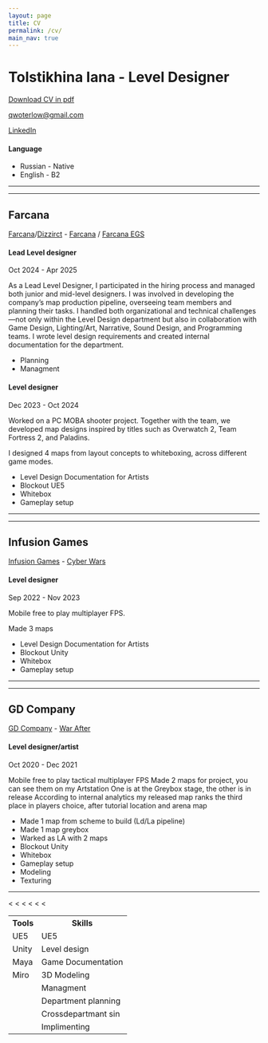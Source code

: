 ```yaml
---
layout: page
title: CV
permalink: /cv/
main_nav: true
---
```



<h1 id="headings">Tolstikhina Iana - Level Designer</h1>

[Download CV in pdf](https://www.linkedin.com/in/ayrgedmar/)

qwoterlow@gmail.com


[LinkedIn](https://www.linkedin.com/in/ayrgedmar/)

<h4>Language</h4>

<ul> 
<li>Russian - Native</li>
<li>English - B2</li>
</ul> 

<hr>
<hr>

<h2>Farcana</h2>

[Farcana](https://www.linkedin.com/company/dizzaract/posts/?feedView=all)/[Dizzirct](https://www.dizzaract.com/) - [Farcana](https://www.farcana.com/) /
[Farcana EGS](https://store.epicgames.com/en-US/p/farcana-a75731)


<h4>Lead Level designer</h4>
Oct 2024 - Apr 2025

As a Lead Level Designer, I participated in the hiring process and managed both junior and mid-level designers. I was involved in developing the company’s map production pipeline, overseeing team members and planning their tasks. I handled both organizational and technical challenges—not only within the Level Design department but also in collaboration with Game Design, Lighting/Art, Narrative, Sound Design, and Programming teams. I wrote level design requirements and created internal documentation for the department.

<ul> 
<li>Planning</li>
<li>Managment</li>
</ul>

<h4>Level designer</h4>
Dec 2023 - Oct 2024

Worked on a PC MOBA shooter project.
Together with the team, we developed map designs inspired by titles such as Overwatch 2, Team Fortress 2, and Paladins.

I designed 4 maps from layout concepts to whiteboxing, across different game modes.

<ul> 
<li>Level Design Documentation for Artists</li>
<li>Blockout UE5</li>
<li>Whitebox</li>
<li>Gameplay setup</li>
</ul>


<hr>
<hr>

<h2>Infusion Games</h2>

[Infusion Games](https://infusion.games/) - [Cyber Wars](https://infusion.games/#cyber)
<h4>Level designer </h4>
Sep 2022 - Nov 2023

Mobile free to play multiplayer FPS.

Made 3 maps

<ul> 
<li>Level Design Documentation for Artists</li>
<li>Blockout Unity</li>
<li>Whitebox</li>
<li>Gameplay setup</li>
</ul>

<hr>
<hr>
<h2>GD Company</h2>

[GD Company](https://www.linkedin.com/company/gdcompany/) - [War After](https://play.google.com/store/apps/details?id=com.gdcompany.modernshooter.warfareops)

<h4>Level designer/artist</h4>
Oct 2020 - Dec 2021

Mobile free to play tactical multiplayer FPS
Made 2 maps for project, you can see them on my Artstation
One is at the Greybox stage, the other is in release
According to internal analytics my released map ranks the third place in players choice, after tutorial location and arena map

<ul> 
<li>Made 1 map from scheme to build (Ld/La pipeline)</li>
<li>Made 1 map greybox</li>
<li>Warked as LA with 2 maps</li>
<li>Blockout Unity</li>
<li>Whitebox</li>
<li>Gameplay setup</li>
<li>Modeling</li>
<li>Texturing</li>
</ul>

<hr>

<table cellspacing="3" cellpadding="0">

 <tr>
    <th>Tools</th><th>Skills</th>
  </tr>
  <tr>
    <td>UE5</td><td>UE5</td>
  </tr>
  <tr class="even">
    <td>Unity</td><td>Level design</td>
  </tr>
  <tr>
    <<td>Maya</td><td>Game Documentation</td>
  </tr>
   <tr>
    <<td>Miro</td><td>3D Modeling</td>
  </tr>
   <tr>
    <<td></td><td>Managment</td>
  </tr>
   <tr>
    <<td></td><td>Department planning</td>
  </tr>
   <tr>
    <<td></td><td>Crossdepartmant sin</td>
  </tr>
   <tr>
    <<td></td><td>Implimenting</td>
  </tr>
</table>
</div>

